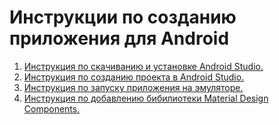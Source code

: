 # Инструкции по созданию приложения для Android

1. [Инструкция по скачиванию и установке Android Studio.](android_studio/instruction1.md) 
2. [Инструкция по созданию проекта в Android Studio.](project_creation/instruction2.md) 
3. [Инструкция по запуску приложения на эмуляторе.](emulator/instruction3.md) 
4. [Инструкция по добавлению бибилиотеки Material Design Components.](MaterialDesign/instruction.md) 

